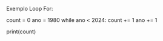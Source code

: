Exemplo Loop For:

count = 0
ano = 1980
while ano < 2024:
    count += 1
    ano += 1
    
    

print(count)
